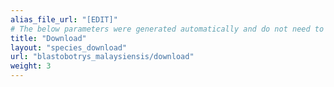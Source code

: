 ```yaml
---
alias_file_url: "[EDIT]"
# The below parameters were generated automatically and do not need to be changed.
title: "Download"
layout: "species_download"
url: "blastobotrys_malaysiensis/download"
weight: 3
---
```


